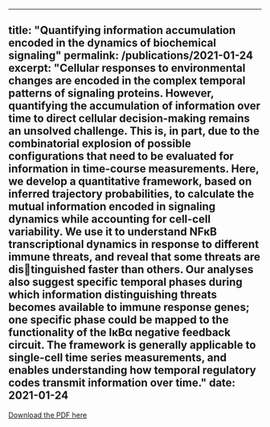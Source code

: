  ---
title: "Quantifying information accumulation encoded in the dynamics of biochemical signaling"
permalink: /publications/2021-01-24
excerpt: "Cellular responses to environmental changes are encoded in the complex temporal patterns
of signaling proteins. However, quantifying the accumulation of information over time to
direct cellular decision-making remains an unsolved challenge. This is, in part, due to the
combinatorial explosion of possible configurations that need to be evaluated for information
in time-course measurements. Here, we develop a quantitative framework, based on inferred
trajectory probabilities, to calculate the mutual information encoded in signaling dynamics
while accounting for cell-cell variability. We use it to understand NFκB transcriptional
dynamics in response to different immune threats, and reveal that some threats are distinguished faster than others. Our analyses also suggest specific temporal phases during
which information distinguishing threats becomes available to immune response genes; one
specific phase could be mapped to the functionality of the IκBα negative feedback circuit. The
framework is generally applicable to single-cell time series measurements, and enables
understanding how temporal regulatory codes transmit information over time."
date: 2021-01-24
---

[Download the PDF here](https://github.com/jamestang23/jamestang23.github.io/blob/master/16.pdf)
